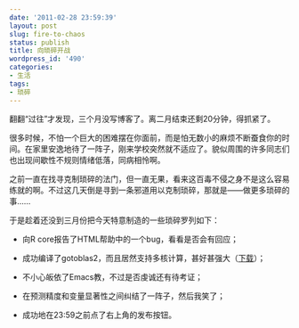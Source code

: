 ```yaml
---
date: '2011-02-28 23:59:39'
layout: post
slug: fire-to-chaos
status: publish
title: 向琐碎开战
wordpress_id: '490'
categories:
- 生活
tags:
- 琐碎
---
```


翻翻“过往”才发现，三个月没写博客了。离二月结束还剩20分钟，得抓紧了。

很多时候，不怕一个巨大的困难摆在你面前，而是怕无数小的麻烦不断蚕食你的时间。在家里安逸地待了一阵子，刚来学校突然就不适应了。貌似周围的许多同志们也出现间歇性不规则情绪低落，同病相怜啊。

之前一直在找寻克制琐碎的法门，但一直无果，看来这百毒不侵之身不是这么容易练就的啊。不过这几天倒是寻到一条邪道用以克制琐碎，那就是——做更多琐碎的事……

于是趁着还没到三月份把今天特意制造的一些琐碎罗列如下：



	
  * 向R core报告了HTML帮助中的一个bug，看看是否会有回应；

	
  * 成功编译了gotoblas2，而且居然支持多核计算，甚好甚强大（[下载](http://yixuan.cos.name/cn/wp-content/uploads/2011/02/gotoblas2.zip)）；

	
  * 不小心皈依了Emacs教，不过是否虔诚还有待考证；

	
  * 在预测精度和变量显著性之间纠结了一阵子，然后我笑了；

	
  * 成功地在23:59之前点了右上角的发布按钮。


